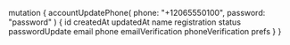 mutation {
    accountUpdatePhone(
        phone: "+12065550100",
        password: "password"
    ) {
        id
        createdAt
        updatedAt
        name
        registration
        status
        passwordUpdate
        email
        phone
        emailVerification
        phoneVerification
        prefs
    }
}
